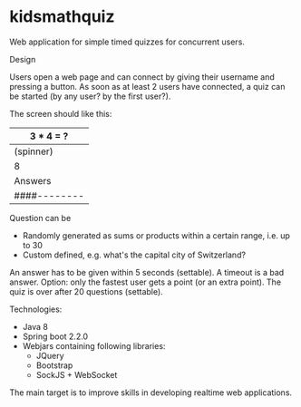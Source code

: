 # kidsmathquiz
Web application for simple timed quizzes for concurrent users.

Design

Users open a web page and can connect by giving their username and pressing a button.
As soon as at least 2 users have connected, a quiz can be started (by any user? by the first user?).

The screen should like this:

| 3 * 4 = ? |
| --------- |
| (spinner) |
| 8 | 10 | 12 | 14 | 16 |
| Answers |
| ####-------- |

Question can be
* Randomly generated as sums or products within a certain range, i.e. up to 30
* Custom defined, e.g. what's the capital city of Switzerland?

An answer has to be given within 5 seconds (settable). A timeout is a bad answer.
Option: only the fastest user gets a point (or an extra point).
The quiz is over after 20 questions (settable).

Technologies:
* Java 8
* Spring boot 2.2.0
* Webjars containing following libraries:
  * JQuery
  * Bootstrap
  * SockJS + WebSocket

The main target is to improve skills in developing realtime web applications.

